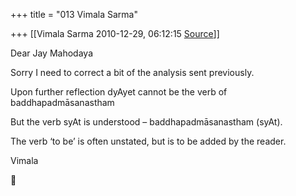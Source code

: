 +++
title = "013 Vimala Sarma"

+++
[[Vimala Sarma	2010-12-29, 06:12:15 [Source](https://groups.google.com/g/samskrita/c/DeBhdtr-xcg)]]



Dear Jay Mahodaya

Sorry I need to correct a bit of the analysis sent previously.

Upon further reflection dyAyet cannot be the verb of baddhapadmāsanastham

But the verb syAt is understood – baddhapadmāsanastham (syAt).

The verb ‘to be’ is often unstated, but is to be added by the reader.



Vimala



